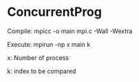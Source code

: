 # ConcurrentProg

Compile:
mpicc -o main mpi.c -Wall -Wextra

Execute:
mpirun -np x main k

x: Number of process

k: index to be compared
